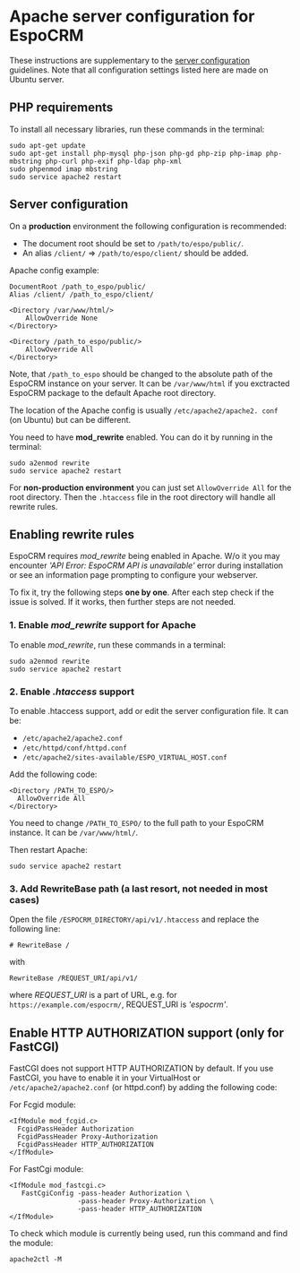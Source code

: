 # Apache server configuration for EspoCRM

These instructions are supplementary to the [server configuration](server-configuration.md) guidelines. Note that all configuration settings listed here are made on Ubuntu server.

## PHP requirements

To install all necessary libraries, run these commands in the terminal:

```
sudo apt-get update
sudo apt-get install php-mysql php-json php-gd php-zip php-imap php-mbstring php-curl php-exif php-ldap php-xml
sudo phpenmod imap mbstring
sudo service apache2 restart
```

## Server configuration

On a **production** environment the following configuration is recommended:

* The document root should be set to `/path/to/espo/public/`.
* An alias `/client/` => `/path/to/espo/client/` should be added.

Apache config example:

```
DocumentRoot /path_to_espo/public/
Alias /client/ /path_to_espo/client/

<Directory /var/www/html/>
    AllowOverride None
</Directory>

<Directory /path_to_espo/public/>
    AllowOverride All
</Directory>
```

Note, that `/path_to_espo` should be changed to the absolute path of the EspoCRM instance on your server. It can be `/var/www/html` if you exctracted EspoCRM package to the default Apache root directory.

The location of the Apache config is usually `/etc/apache2/apache2. conf` (on Ubuntu) but can be different.

You need to have **mod_rewrite** enabled. You can do it by running in the terminal:

```
sudo a2enmod rewrite
sudo service apache2 restart
```

For **non-production environment** you can just set `AllowOverride All` for the root directory. Then the `.htaccess` file in the root directory will handle all rewrite rules.

## Enabling rewrite rules

EspoCRM requires *mod_rewrite* being enabled in Apache. W/o it you may encounter *'API Error: EspoCRM API is unavailable'* error during installation or see an information page prompting to configure your webserver.

To fix it, try the following steps **one by one**. After each step check if the issue is solved. If it works, then further steps are not needed.

### 1. Enable *mod_rewrite* support for Apache

To enable *mod_rewrite*, run these commands in a terminal:

```
sudo a2enmod rewrite
sudo service apache2 restart
```

### 2. Enable *.htaccess* support

To enable .htaccess support, add or edit the server configuration file. It can be:

* `/etc/apache2/apache2.conf` 
* `/etc/httpd/conf/httpd.conf`
* `/etc/apache2/sites-available/ESPO_VIRTUAL_HOST.conf`

Add the following code:

```
<Directory /PATH_TO_ESPO/>
  AllowOverride All
</Directory>
```

You need to change `/PATH_TO_ESPO/` to the full path to your EspoCRM instance. It can be `/var/www/html/`.

Then restart Apache:

```
sudo service apache2 restart
```

### 3. Add RewriteBase path (a last resort, not needed in most cases)

Open the file `/ESPOCRM_DIRECTORY/api/v1/.htaccess` and replace the following line:

```
# RewriteBase /
```

with

```
RewriteBase /REQUEST_URI/api/v1/
```

where *REQUEST_URI* is a part of URL, e.g. for `https://example.com/espocrm/`, REQUEST_URI is *'espocrm'*.


## Enable HTTP AUTHORIZATION support (only for FastCGI)

FastCGI does not support HTTP AUTHORIZATION by default. If you use FastCGI, you have to enable it in your VirtualHost or `/etc/apache2/apache2.conf` (or httpd.conf) by adding the following code:

For Fcgid module:

```
<IfModule mod_fcgid.c>
  FcgidPassHeader Authorization
  FcgidPassHeader Proxy-Authorization
  FcgidPassHeader HTTP_AUTHORIZATION
</IfModule>
```

For FastCgi module:

```
<IfModule mod_fastcgi.c>
   FastCgiConfig -pass-header Authorization \
                 -pass-header Proxy-Authorization \
                 -pass-header HTTP_AUTHORIZATION
</IfModule>
```

To check which module is currently being used, run this command and find the module:

```
apache2ctl -M
```

